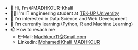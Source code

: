- 👋 Hi, I’m @MADHKOUR-Khalil
- 👨‍🎓 I'm IT engineering student at [TEK-UP University](https://www.linkedin.com/school/tek-up/)
- 👀 I’m interested in Data Science and Web Development
- 🌱 I’m currently learning (Python, R and Machine Learning)
- 📫 How to resach me
  - E-Mail: Madhkour11@Gmail.com
  - Linkedin: [Mohamed Khalil MADHKOUR](https://www.linkedin.com/in/mohamed-khalil-madhkour-a650b1141/)




<!---
MADHKOUR-Khalil/MADHKOUR-Khalil is a ✨ special ✨ repository because its `README.md` (this file) appears on your GitHub profile.
You can click the Preview link to take a look at your changes.
--->
